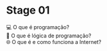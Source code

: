 <h1>Stage 01</h1>
<a href="./o-que-e-programacao.md" style="text-decoration:none;">💻 O que é programação? </a> <br>
<a href="./o-que-e-logica-de-programacao-md" style="text-decoration:none;">🧠 O que é lógica de programação? </a> <br>
<a href="./internet-definicao-e-funcionamento.md" style="text-decoration:none;">🌐 O que é e como funciona a Internet? </a>

